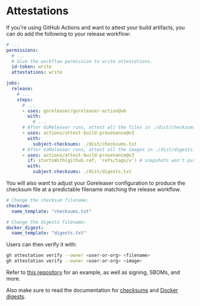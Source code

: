 # Attestations

If you're using GitHub Actions and want to attest your build artifacts, you can
do add the following to your release workflow:

```yaml title=".github/workflows/release.yml"
# ...
permissions:
  # ...
  # Give the workflow permission to write attestations.
  id-token: write
  attestations: write

jobs:
  release:
    # ...
    steps:
      # ...
      - uses: goreleaser/goreleaser-action@v6
        with:
          # ...
      # After GoReleaser runs, attest all the files in ./dist/checksums.txt:
      - uses: actions/attest-build-provenance@v3
        with:
          subject-checksums: ./dist/checksums.txt
      # After GoReleaser runs, attest all the images in ./dist/digests.txt:
      - uses: actions/attest-build-provenance@v3
        if: startsWith(github.ref, 'refs/tags/v') # snapshots won't push docker images
        with:
          subject-checksums: ./dist/digests.txt
```

You will also want to adjust your Goreleaser configuration to produce the
checksum file at a predictable filename matching the release workflow.

```yaml title=".goreleaser.yaml"
# Change the checksum filename:
checksum:
  name_template: "checksums.txt"

# Change the digests filename:
docker_digest:
  name_template: "digests.txt"
```

Users can then verify it with:

```bash
gh attestation verify --owner <user-or-org> <filename>
gh attestation verify --owner <user-or-org> <image>
```

Refer to [this repository](https://github.com/goreleaser/example-supply-chain)
for an example, as well as signing, SBOMs, and more.

Also make sure to read the documentation for [checksums](./checksum.md) and
[Docker digests](./docker_digests.md).

